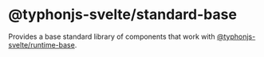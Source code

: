 # @typhonjs-svelte/standard-base
Provides a base standard library of components that work with [@typhonjs-svelte/runtime-base](https://github.com/typhonjs-svelte/runtime-base).
